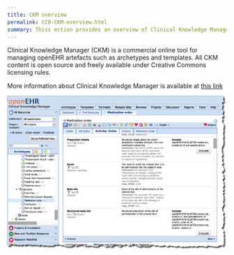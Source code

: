 ```yaml
---
title: CKM overview 
permalink: CC0-CKM-overview.html 
summary: Thiss ection provides an overview of Clinical Knowledge Manager. 
---
```


Clinical Knowledge Manager (CKM) is a commercial online tool for
managing openEHR artefacts such as archetypes and templates. All CKM
content is open source and freely available under Creative Commons
licensing rules.

More information about Clinical Knowledge Manager is available at [this
link](https://openehr.atlassian.net/wiki/display/healthmod/Clinical+Knowledge+Manager)

![CKM](/images/CKM_screenshot.png)
